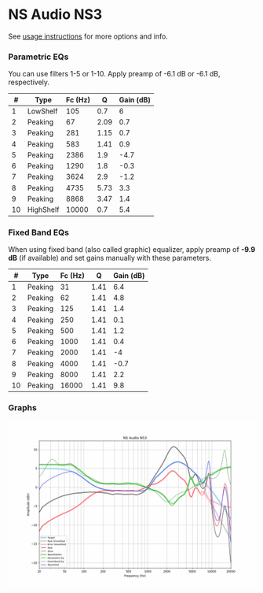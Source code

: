 # NS Audio NS3
See [usage instructions](https://github.com/jaakkopasanen/AutoEq#usage) for more options and info.

### Parametric EQs
You can use filters 1-5 or 1-10. Apply preamp of -6.1 dB or -6.1 dB, respectively.

|   # | Type      |   Fc (Hz) |    Q |   Gain (dB) |
|-----|-----------|-----------|------|-------------|
|   1 | LowShelf  |       105 | 0.7  |         6   |
|   2 | Peaking   |        67 | 2.09 |         0.7 |
|   3 | Peaking   |       281 | 1.15 |         0.7 |
|   4 | Peaking   |       583 | 1.41 |         0.9 |
|   5 | Peaking   |      2386 | 1.9  |        -4.7 |
|   6 | Peaking   |      1290 | 1.8  |        -0.3 |
|   7 | Peaking   |      3624 | 2.9  |        -1.2 |
|   8 | Peaking   |      4735 | 5.73 |         3.3 |
|   9 | Peaking   |      8868 | 3.47 |         1.4 |
|  10 | HighShelf |     10000 | 0.7  |         5.4 |

### Fixed Band EQs
When using fixed band (also called graphic) equalizer, apply preamp of **-9.9 dB** (if available) and set gains manually with these parameters.

|   # | Type    |   Fc (Hz) |    Q |   Gain (dB) |
|-----|---------|-----------|------|-------------|
|   1 | Peaking |        31 | 1.41 |         6.4 |
|   2 | Peaking |        62 | 1.41 |         4.8 |
|   3 | Peaking |       125 | 1.41 |         1.4 |
|   4 | Peaking |       250 | 1.41 |         0.1 |
|   5 | Peaking |       500 | 1.41 |         1.2 |
|   6 | Peaking |      1000 | 1.41 |         0.4 |
|   7 | Peaking |      2000 | 1.41 |        -4   |
|   8 | Peaking |      4000 | 1.41 |        -0.7 |
|   9 | Peaking |      8000 | 1.41 |         2.2 |
|  10 | Peaking |     16000 | 1.41 |         9.8 |

### Graphs
![](./NS%20Audio%20NS3.png)
